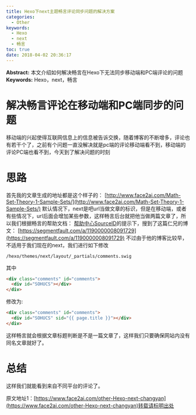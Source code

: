 ```yaml
---
title: Hexo下next主题畅言评论同步问题的解决方案
categories:
  - Other
keywords:
  - Hexo
  - next
  - 畅言
toc: true
date: 2018-04-02 20:36:17
---
```


**Abstract:** 本文介绍如何解决畅言在Hexo下无法同步移动端和PC端评论的问题
**Keywords:** Hexo，next，畅言

<!--more-->
# 解决畅言评论在移动端和PC端同步的问题
移动端的兴起使得互联网信息上的信息被告诉交换，随着博客的不断增多，评论也有若干个了，之前有个问题一直没解决就是pc端的评论移动端看不到，移动端的评论PC端也看不到，今天到了解决问题的时刻
# 思路
首先我的文章生成的地址都是这个样子的：
[http://www.face2ai.com/Math-Set-Theory-1-Sample-Sets/](http://www.face2ai.com/Math-Set-Theory-1-Sample-Sets/)
默认情况下，next是吧url当做文章的标识，但是在移动端，或者有些情况下，url后面会增加某些参数，这样畅言后台就把他当做两篇文章了，所以我们根据畅言的帮助文档：
[帮助中心SourceID](http://changyan.kuaizhan.com/static/help/f-source-id.html)的提示下，搜到了这篇仁兄的博文：
[https://segmentfault.com/a/1190000008091729](https://segmentfault.com/a/1190000008091729)
不过由于他的博客比较早，不适用于我们现在的next，我们进行如下修改
```shell
/hexo/themes/next/layout/_partials/comments.swig
```
其中
```html
<div class="comments" id="comments">
  <div id="SOHUCS"></div>
</div>
```
修改为:
```html
<div class="comments" id="comments">
  <div id="SOHUCS" sid="{{ page.title }}"></div>
</div>
```
这样畅言就会根据文章标题判断是不是一篇文章了，这样我们只要确保网站内没有同名文章就好了。
# 总结
这样我们就能看到来自不同平台的评论了。





原文地址1：[https://www.face2ai.com/other-Hexo-next-changyan](https://www.face2ai.com/other-Hexo-next-changyan)转载请标明出处

